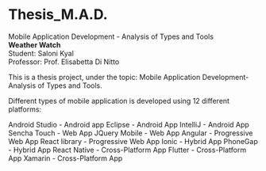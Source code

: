 # Thesis_M.A.D.
Mobile Application Development - Analysis of Types and Tools<br>
<b>Weather Watch</b><br>
Student: Saloni Kyal<br>
Professor: Prof. Elisabetta Di Nitto

This is a thesis project, under the topic: Mobile Application Development- Analysis of Types and Tools.

Different types of mobile application is developed using 12 different platforms:

Android Studio - Android app
Eclipse - Android App
IntelliJ - Android App
Sencha Touch - Web App
JQuery Mobile - Web App
Angular - Progressive Web App
React library - Progressive Web App
Ionic - Hybrid App
PhoneGap - Hybrid App
React Native - Cross-Platform App
Flutter - Cross-Platform App
Xamarin - Cross-Platform App
